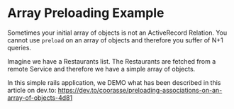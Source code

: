 # Array Preloading Example

Sometimes your initial array of objects is not an ActiveRecord Relation.
You cannot use `preload` on an array of objects and therefore you suffer of N+1 queries.

Imagine we have a Restaurants list. The Restaurants are fetched from a remote Service and therefore we have a simple array of objects.

In this simple rails application, we DEMO what has been described in this article on dev.to: https://dev.to/coorasse/preloading-associations-on-an-array-of-objects-4d81
